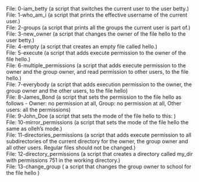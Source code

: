 File: 0-iam_betty (a script that switches the current user to the user betty.)  <br />
File: 1-who_am_i  (a script that prints the effective username of the current user.) <br />
File: 2-groups  (a script that prints all the groups the current user is part of.)  <br />
File: 3-new_owner  (a script that changes the owner of the file hello to the user betty.) <br />
File: 4-empty  (a script that creates an empty file called hello.) <br />
File: 5-execute  (a script that adds execute permission to the owner of the file hello.)  <br />
File: 6-multiple_permissions  (a script that adds execute permission to the owner and the group owner, and read permission to other users, to the file hello.)  <br />
File: 7-everybody  (a script that adds execution permission to the owner, the group owner and the other users, to the file hello)  <br />
File: 8-James_Bond  (a script that sets the permission to the file hello as follows - Owner: no permission at all, Group: no permission at all, Other users: all the permissions)  <br />
File: 9-John_Doe  (a script that sets the mode of the file hello to this: ) <br />
File: 10-mirror_permissions  (a script that sets the mode of the file hello the same as olleh’s mode.)  <br />
File: 11-directories_permissions  (a script that adds execute permission to all subdirectories of the current directory for the owner, the group owner and all other users. Regular files should not be changed.)  <br />
File: 12-directory_permissions  (a script that creates a directory called my_dir with permissions 751 in the working directory.)  <br />
File: 13-change_group ( a script that changes the group owner to school for the file hello ) <br />

